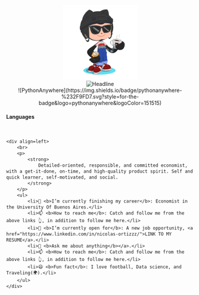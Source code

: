 <div>
    <div align=center>
        <img src="https://raw.githubusercontent.com/AhmedFathyDev/AhmedFathyDev/main/GitHub.png" alt="GitHub Octocat Drinking a Cup of Coffee" height="200">
    </div>
    <div align=center>
        <img src="https://readme-typing-svg.herokuapp.com?color=%236FDA44&size=32&center=true&vCenter=true&width=600&height=50&lines=Hi+there+I'm+Nico+%F0%9F%91%8B;Economist;Data+science" alt="Headline" />
    </div>
    <div align=center>
        ![PythonAnywhere](https://img.shields.io/badge/pythonanywhere-%232F9FD7.svg?style=for-the-badge&logo=pythonanywhere&logoColor=151515)
    </div>
    <h4> Languages </h4>
    <span>
        <img scr="https://img.shields.io/badge/python-3670A0?style=for-the-badge&logo=python&logoColor=ffdd54">
    </span>
    
    <div align=left>
        <br>
        <p>
            <strong>
                Detailed-oriented, responsible, and committed economist, with a get-it-done, on-time, and high-quality product spirit. Self and quick learner, self-motivated, and social.
            </strong>
        </p>
        <ul>
            <li>🌱 <b>I’m currently finishing my career</b>: Economist in the University Of Buenos Aires.</li>
            <li>📫 <b>How to reach me</b>: Catch and follow me from the above links 👆, in addition to follow me here.</li>
            <li>🤔 <b>I’m currently open for</b>: A new job opportunity, <a href="https://www.linkedin.com/in/nicolas-ortizzz/">LINK TO MY RESUME</a>.</li>
            <li>💬 <b>Ask me about anything</b></a>.</li>
            <li>📫 <b>How to reach me</b>: Catch and follow me from the above links 👆, in addition to follow me here.</li>
            <li>😄 <b>Fun fact</b>: I love football, Data science, and Traveling(🌍).</li>
        </ul>
    </div>
